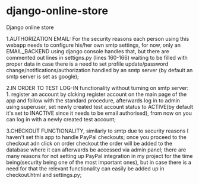 # django-online-store
Django online store

1.AUTHORIZATION EMAIL: 
For the security reasons each person using this webapp needs to configure his/her own smtp settings, for now, only an EMAIL_BACKEND using django console handles that, but there are commented out lines in settigns.py (lines 160-166) waiting to be filled with proper data in case there is a need to set profile update/password change/notifications/authorization handled by an smtp server (by default an smtp server is set as google); 


2.IN ORDER TO TEST LOG-IN functionality without turning on smtp server: 1. register an account by clcking register account on the main page of the app and follow with the standard procedure, afterwards log in to admin using superuser, set newly created test account status to ACTIVE(by default it's set to INACTIVE since it needs to be email authorised), from now on you can log in with a newly created test account;


3.CHECKOUT FUNCTIONALITY, similarly to smtp due to security reasons I haven't set this app to handle PayPal checkouts; once you proceed to the checkout adn click on order checkout the order will be added to the database where it can afterwards be accessed via admin panel;  there are many reasons for not setting up PayPal integration in my project for the time being(security being one of the most important ones), but in case there is a need for that the relevant functionality can easily be added up in checkout.html and settings.py;
